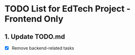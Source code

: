 # TODO List for EdTech Project - Frontend Only

## 1. Update TODO.md
- [x] Remove backend-related tasks
